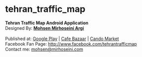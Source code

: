 tehran_traffic_map
==================

<b>Tehran Traffic Map Android Application</b><br />
Designed By: <a href="http://www.mirhoseini.com" target="_blank"><b>Mohsen Mirhoseini Argi</b></a><br />
<br />
Published at: <a href="https://play.google.com/store/apps/details?id=info.mirhoseini.aquaplay"> Google Play</a> | <a href="http://cafebazaar.ir/app/com.tehran.traffic" target="_blank">Cafe Bazaar</a> | <a href="http://cando.asr24.com/app.jsp?appId=291953" target="_blank">Cando Market</a><br />
Facebook Fan Page: <a href="http://www.facebook.com/tehrantrafficmap" target="_blank">http://www.facebook.com/tehrantrafficmap</a><br />
Contact me: mohsen@mirhoseini.com
